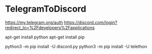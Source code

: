 # TelegramToDiscord

https://my.telegram.org/auth
https://discord.com/login?redirect_to=%2Fdevelopers%2Fapplications

apt-get install python
apt-get install pip

python3 -m pip install -U discord.py
python3 -m pip install -U telethon
